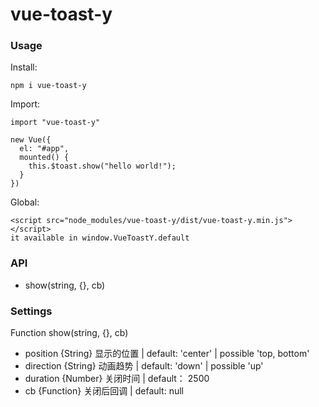 # vue-toast-y

### Usage
Install:
```
npm i vue-toast-y
```
Import:
```
import "vue-toast-y"

new Vue({
  el: "#app",
  mounted() {
  	this.$toast.show("hello world!");
  }
})
```
Global:
```
<script src="node_modules/vue-toast-y/dist/vue-toast-y.min.js"></script>
it available in window.VueToastY.default
```

### API
* show(string, {}, cb)

### Settings
Function show(string, {}, cb)

* position {String} 显示的位置 | default: 'center' | possible 'top, bottom'
* direction {String} 动画趋势 | default: 'down' | possible 'up'
* duration {Number} 关闭时间 | default： 2500
* cb {Function} 关闭后回调 | default: null